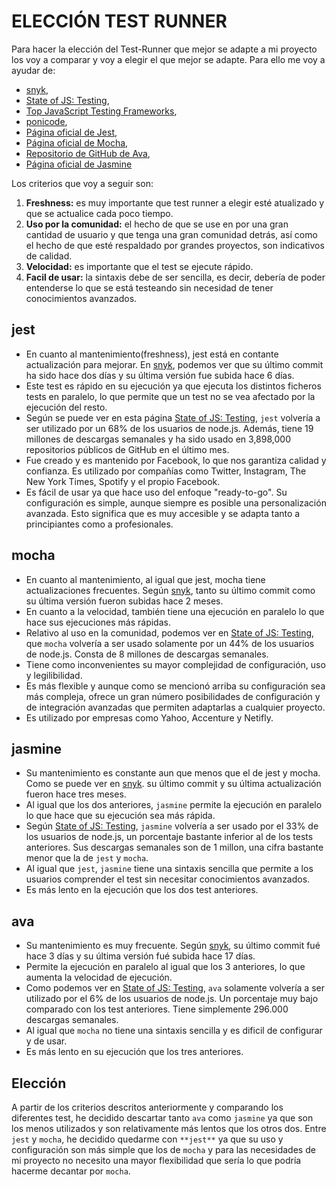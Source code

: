 # ELECCIÓN TEST RUNNER

Para hacer la elección del Test-Runner que mejor se adapte a mi proyecto los voy a comparar y voy a elegir el que mejor se adapte. Para ello me voy a ayudar de:
* [snyk](https://snyk.io/advisor/), 
* [State of JS: Testing](https://2022.stateofjs.com/en-US/libraries/testing/), 
* [Top JavaScript Testing Frameworks](https://www.browserstack.com/guide/top-javascript-testing-frameworks), 
* [ponicode](https://www.ponicode.com/shift-left/which-test-framework-should-i-choose),
* [Página oficial de Jest](https://jestjs.io/es-ES/),
* [Página oficial de Mocha](https://mochajs.org/),
* [Repositorio de GitHub de Ava](https://github.com/avajs/ava),
* [Página oficial de Jasmine](https://jasmine.github.io/)

Los criterios que voy a seguir son:

1. **Freshness:** es muy importante que test runner a elegir esté atualizado y que se actualice cada poco tiempo.
2. **Uso por la comunidad:** el hecho de que se use en por una gran cantidad de usuario y que tenga una gran comunidad detrás, así como el hecho de que esté respaldado por grandes proyectos, son indicativos de calidad.
3. **Velocidad:** es importante que el test se ejecute rápido.
4. **Facil de usar:** la sintaxis debe de ser sencilla, es decir, debería de poder entenderse lo que se está testeando sin necesidad de tener conocimientos avanzados.

## jest

- En cuanto al mantenimiento(freshness), jest está en contante actualización para mejorar. En [snyk](https://snyk.io/advisor/npm-package/jest), podemos ver que su último commit ha sido hace dos días y su última versión fue subida hace 6 días.
- Este test es rápido en su ejecución ya que ejecuta los distintos ficheros tests en paralelo, lo que permite que un test no se vea afectado por la ejecución del resto.
- Según se puede ver en esta página [State of JS: Testing](https://2022.stateofjs.com/en-US/libraries/testing/), `jest` volvería a ser utilizado por un 68% de los usuarios de node.js. Además, tiene 19 millones de descargas semanales y ha sido usado en 3,898,000 repositorios públicos de GitHub en el último mes.
- Fue creado y es mantenido por Facebook, lo que nos garantiza calidad y confianza. Es utilizado por compañías como Twitter, Instagram, The New York Times, Spotify y el propio Facebook.
- Es fácil de usar ya que hace uso del enfoque "ready-to-go". Su configuración es simple, aunque siempre es posible una personalización avanzada. Esto significa que es muy accesible y se adapta tanto a principiantes como a profesionales.


## mocha

- En cuanto al mantenimiento, al igual que jest, mocha tiene actualizaciones frecuentes. Según [snyk](https://snyk.io/advisor/npm-package/mocha), tanto su último commit como su última versión fueron subidas hace 2 meses.
- En cuanto a la velocidad, también tiene una ejecución en paralelo lo que hace sus ejecuciones más rápidas.
- Relativo al uso en la comunidad, podemos ver en [State of JS: Testing](https://2022.stateofjs.com/en-US/libraries/testing/), que `mocha` volvería a ser usado solamente por un 44% de los usuarios de node.js. Consta de 8 millones de descargas semanales.
- Tiene como inconvenientes su mayor complejidad de configuración, uso y legilibilidad. 
- Es más flexible y aunque como se mencionó arriba su configuración sea más compleja, ofrece un gran número posibilidades de configuración y de integración avanzadas que permiten adaptarlas a cualquier proyecto.
- Es utilizado por empresas como Yahoo, Accenture y Netifly.


## jasmine

- Su mantenimiento es constante aun que menos que el de jest y mocha. Como se puede ver en [snyk](https://snyk.io/advisor/npm-package/jasmine). su último commit y su última actualización fueron hace tres meses.
- Al igual que los dos anteriores, `jasmine` permite la ejecución en paralelo lo que hace que su ejecución sea más rápida.
- Según [State of JS: Testing](https://2022.stateofjs.com/en-US/libraries/testing/), `jasmine` volvería a ser usado por el 33% de los usuarios de node.js, un porcentaje bastante inferior al de los tests anteriores. Sus descargas semanales son de 1 millon, una cifra bastante menor que la de `jest` y `mocha`.
- Al igual que `jest`, `jasmine` tiene una sintaxis sencilla que permite a los usuarios comprender el test sin necesitar conocimientos avanzados.
- Es más lento en la ejecución que los dos test anteriores.


## ava

- Su mantenimiento es muy frecuente. Según [snyk](https://snyk.io/advisor/npm-package/ava), su último commit fué hace 3 días y su última versión fué subida hace 17 días.
- Permite la ejecución en paralelo al igual que los 3 anteriores, lo que aumenta la velocidad de ejecución.
- Como podemos ver en [State of JS: Testing](https://2022.stateofjs.com/en-US/libraries/testing/), `ava` solamente volvería a ser utilizado por el 6% de los usuarios de node.js. Un porcentaje muy bajo comparado con los test anteriores. Tiene simplemente 296.000 descargas semanales.
- Al igual que `mocha` no tiene una sintaxis sencilla y es dificil de configurar y de usar.
- Es más lento en su ejecución que los tres anteriores.  


## Elección

A partir de los criterios descritos anteriormente y comparando los diferentes test, he decidido descartar tanto `ava` como `jasmine` ya que son los menos utilizados y son relativamente más lentos que los otros dos.
Entre `jest` y `mocha`, he decidido quedarme con `**jest**` ya que su uso y configuración son más simple que los de `mocha` y para las necesidades de mi proyecto no necesito una mayor flexibilidad que sería lo que podría hacerme decantar por `mocha`.